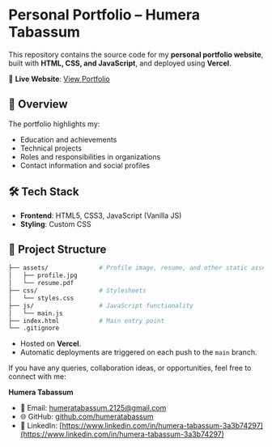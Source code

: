 # Personal Portfolio – Humera Tabassum  

This repository contains the source code for my **personal portfolio website**, built with **HTML, CSS, and JavaScript**, and deployed using **Vercel**.  

🔗 **Live Website**: [View Portfolio](https://portfolio-git-main-humeras-projects-0f2b2ff8.vercel.app/)  



## 📑 Overview  
The portfolio highlights my:  
- Education and achievements  
- Technical projects  
- Roles and responsibilities in organizations  
- Contact information and social profiles  



## 🛠️ Tech Stack  
- **Frontend**: HTML5, CSS3, JavaScript (Vanilla JS)  
- **Styling**: Custom CSS  

## 📂 Project Structure  

```bash
├── assets/              # Profile image, resume, and other static assets
│   ├── profile.jpg
│   └── resume.pdf
├── css/                 # Stylesheets
│   └── styles.css
├── js/                  # JavaScript functionality
│   └── main.js
├── index.html           # Main entry point
└── .gitignore
```

- Hosted on **Vercel**.  
- Automatic deployments are triggered on each push to the `main` branch.

If you have any queries, collaboration ideas, or opportunities, feel free to connect with me:  

**Humera Tabassum**  
- 📧 Email: [humeratabassum.2125@gmail.com](mailto:humeratabassum.2125@gmail.com)  
- 🌐 GitHub: [github.com/humeratabassum](https://github.com/humeratabassum)  
- 💼 LinkedIn: [https://www.linkedin.com/in/humera-tabassum-3a3b74297](https://www.linkedin.com/in/humera-tabassum-3a3b74297)
